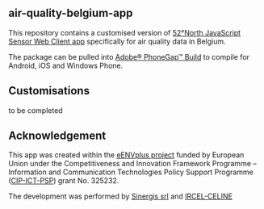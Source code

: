## air-quality-belgium-app

This repository contains a customised version of [52°North JavaScript Sensor Web Client  app](https://github.com/irceline/js-sensorweb-client-app) specifically for air quality data in Belgium.

The package can be pulled into [Adobe® PhoneGap™ Build](https://build.phonegap.com) to compile for Android, iOS and Windows Phone.

## Customisations
to be completed

## Acknowledgement
This app was created within the [eENVplus project](http://www.eenvplus.eu) funded by European Union under the Competitiveness and Innovation Framework Programme – Information and Communication Technologies Policy Support Programme ([CIP-ICT-PSP](http://ec.europa.eu/cip/)) grant No. 325232.

The development was performed by [Sinergis srl](http://www.sinergis.it) and [IRCEL-CELINE](http://www.irceline.be)
